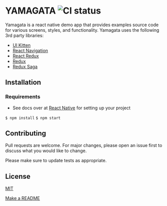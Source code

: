 # YAMAGATA ![CI status](https://img.shields.io/badge/build-passing-brightgreen.svg)

Yamagata is a react native demo app that provides examples source code for various screens, styles, and functionality.
Yamagata uses the following 3rd party libraries:

- [UI Kitten](https://akveo.github.io/react-native-ui-kitten/#/home)
- [React Navigation](https://reactnavigation.org/)
- [React Redux](https://github.com/reduxjs/react-redux)
- [Redux](https://github.com/reduxjs/redux)
- [Redux Saga](https://github.com/redux-saga/redux-saga)

## Installation

### Requirements

- See docs over at [React Native](https://facebook.github.io/react-native/docs) for setting up your project

`$ npm install`
`$ npm start`

## Contributing

Pull requests are welcome. For major changes, please open an issue first to discuss what you would like to change.

Please make sure to update tests as appropriate.

## License

[MIT](https://choosealicense.com/licenses/mit/)

[Make a README](https://www.makeareadme.com/)
